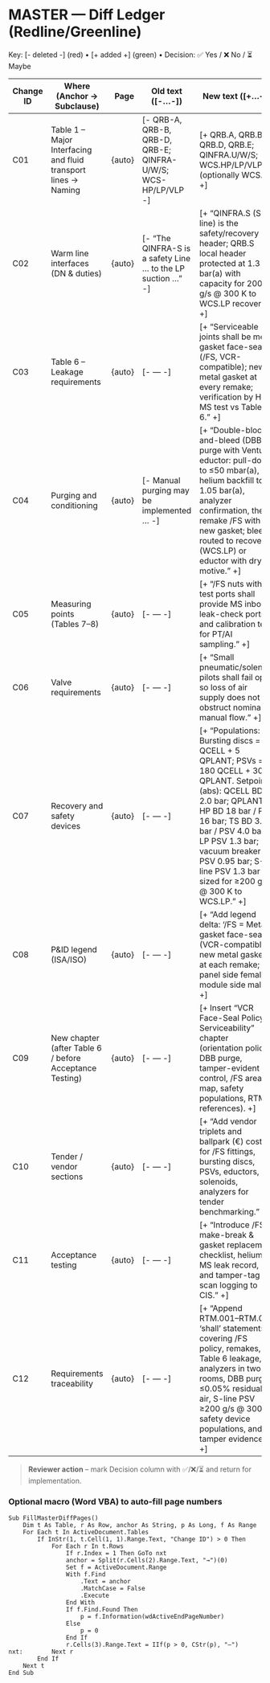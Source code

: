 # MASTER — Diff Ledger (Redline/Greenline)

Key: [- deleted -] (red) • [+ added +] (green) • Decision: ✅ Yes / ❌ No / ⏳ Maybe

| Change ID | Where (Anchor → Subclause) | Page | Old text ([-…-]) | New text ([+…+]) | Decision |
|---|---|---:|---|---|---|
| C01 | Table 1 – Major Interfacing and fluid transport lines → Naming | {auto} | [- QRB-A, QRB-B, QRB-D, QRB-E; QINFRA-U/W/S; WCS-HP/LP/VLP -] | [+ QRB.A, QRB.B, QRB.D, QRB.E; QINFRA.U/W/S; WCS.HP/LP/VLP (optionally WCS.R) +] | ⏳ |
| C02 | Warm line interfaces (DN & duties) | {auto} | [- “The QINFRA-S is a safety Line … to the LP suction …” -] | [+ “QINFRA.S (S-line) is the safety/recovery header; QRB.S local header protected at 1.3 bar(a) with capacity for 200 g/s @ 300 K to WCS.LP recovery.” +] | ⏳ |
| C03 | Table 6 – Leakage requirements | {auto} | [- — -] | [+ “Serviceable joints shall be metal gasket face-seal (/FS, VCR-compatible); new metal gasket at every remake; verification by He MS test vs Table 6.” +] | ⏳ |
| C04 | Purging and conditioning | {auto} | [- Manual purging may be implemented … -] | [+ “Double-block-and-bleed (DBB) purge with Venturi eductor: pull-down to ≤50 mbar(a), helium backfill to 1.05 bar(a), analyzer confirmation, then remake /FS with new gasket; bleed routed to recovery (WCS.LP) or eductor with dry N₂ motive.” +] | ⏳ |
| C05 | Measuring points (Tables 7–8) | {auto} | [- — -] | [+ “/FS nuts with test ports shall provide MS inboard leak-check ports and calibration tees for PT/AI sampling.” +] | ⏳ |
| C06 | Valve requirements | {auto} | [- — -] | [+ “Small pneumatic/solenoid pilots shall fail open so loss of air supply does not obstruct nominal manual flow.” +] | ⏳ |
| C07 | Recovery and safety devices | {auto} | [- — -] | [+ “Populations: Bursting discs = 60 QCELL + 5 QPLANT; PSVs = 180 QCELL + 30 QPLANT. Setpoints (abs): QCELL BD 2.0 bar; QPLANT HP BD 18 bar / PSV 16 bar; TS BD 3.5 bar / PSV 4.0 bar; LP PSV 1.3 bar; vacuum breaker PSV 0.95 bar; S-line PSV 1.3 bar sized for ≥200 g/s @ 300 K to WCS.LP.” +] | ⏳ |
| C08 | P&ID legend (ISA/ISO) | {auto} | [- — -] | [+ “Add legend delta: ‘/FS = Metal gasket face-seal (VCR-compatible); new metal gasket at each remake; panel side female, module side male.’” +] | ⏳ |
| C09 | New chapter (after Table 6 / before Acceptance Testing) | {auto} | [- — -] | [+ Insert “VCR Face-Seal Policy & Serviceability” chapter (orientation policy, DBB purge, tamper-evident control, /FS area map, safety populations, RTM references). +] | ⏳ |
| C10 | Tender / vendor sections | {auto} | [- — -] | [+ “Add vendor triplets and ballpark (€) costs for /FS fittings, bursting discs, PSVs, eductors, solenoids, analyzers for tender benchmarking.” +] | ⏳ |
| C11 | Acceptance testing | {auto} | [- — -] | [+ “Introduce /FS make-break & gasket replacement checklist, helium MS leak record, and tamper-tag scan logging to CIS.” +] | ⏳ |
| C12 | Requirements traceability | {auto} | [- — -] | [+ “Append RTM.001–RTM.008 ‘shall’ statements covering /FS policy, remakes, Table 6 leakage, analyzers in two rooms, DBB purge ≤0.05% residual air, S-line PSV ≥200 g/s @ 300 K, safety device populations, and tamper evidence.” +] | ⏳ |

> **Reviewer action** – mark Decision column with ✅/❌/⏳ and return for implementation.

### Optional macro (Word VBA) to auto-fill page numbers

```vba
Sub FillMasterDiffPages()
    Dim t As Table, r As Row, anchor As String, p As Long, f As Range
    For Each t In ActiveDocument.Tables
        If InStr(1, t.Cell(1, 1).Range.Text, "Change ID") > 0 Then
            For Each r In t.Rows
                If r.Index = 1 Then GoTo nxt
                anchor = Split(r.Cells(2).Range.Text, "→")(0)
                Set f = ActiveDocument.Range
                With f.Find
                    .Text = anchor
                    .MatchCase = False
                    .Execute
                End With
                If f.Find.Found Then
                    p = f.Information(wdActiveEndPageNumber)
                Else
                    p = 0
                End If
                r.Cells(3).Range.Text = IIf(p > 0, CStr(p), "—")
nxt:        Next r
        End If
    Next t
End Sub
```

